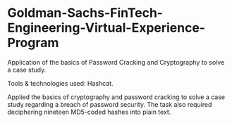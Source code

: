 # Goldman-Sachs-FinTech-Engineering-Virtual-Experience-Program
Application of the basics of Password Cracking and Cryptography to solve a case study.


Tools & technologies used: Hashcat.

Applied the basics of cryptography and password cracking to solve a case study regarding a breach of password
security. The task also required deciphering nineteen MD5-coded hashes into plain text.
